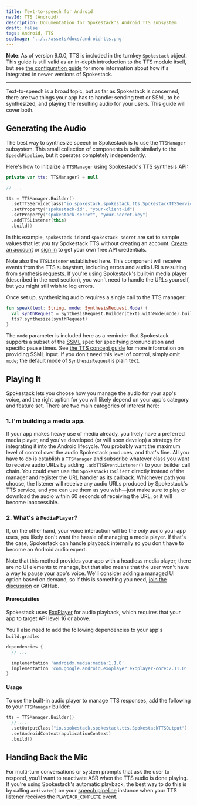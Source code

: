 ```yaml
---
title: Text-to-speech for Android
navId: TTS (Android)
description: Documentation for Spokestack's Android TTS subsystem.
draft: false
tags: Android, TTS
seoImage: '../../assets/docs/android-tts.png'
---
```


**Note**: As of version 9.0.0, TTS is included in the turnkey `Spokestack` object. This guide is still valid as an in-depth introduction to the TTS module itself, but see [the configuration guide](turnkey-configuration) for more information about how it's integrated in newer versions of Spokestack.

---

Text-to-speech is a broad topic, but as far as Spokestack is concerned, there are two things your app has to handle: sending text or SSML to be synthesized, and playing the resulting audio for your users. This guide will cover both.

## Generating the Audio

The best way to synthesize speech in Spokestack is to use the `TTSManager` subsystem. This small collection of components is built similarly to the `SpeechPipeline`, but it operates completely independently.

Here's how to initialize a `TTSManager` using Spokestack's TTS synthesis API:

```kotlin
private var tts: TTSManager? = null

// ...

tts = TTSManager.Builder()
  .setTTSServiceClass("io.spokestack.spokestack.tts.SpokestackTTSService")
  .setProperty("spokestack-id", "your-client-id")
  .setProperty("spokestack-secret", "your-secret-key")
  .addTTSListener(this)
  .build()
```

In this example, `spokestack-id` and `spokestack-secret` are set to sample values that let you try Spokestack TTS without creating an account. [Create an account](/account/create) or [sign in](/account/login) to get your own free API credentials.

Note also the `TTSListener` established here. This component will receive events from the TTS subsystem, including errors and audio URLs resulting from synthesis requests. If you're using Spokestack's built-in media player (described in the next section), you won't need to handle the URLs yourself, but you might still wish to log errors.

Once set up, synthesizing audio requires a single call to the TTS manager:

```kotlin
fun speak(text: String, mode: SynthesisRequest.Mode) {
  val synthRequest = SynthesisRequest.Builder(text).withMode(mode).build()
  tts?.synthesize(synthRequest)
}
```

The `mode` parameter is included here as a reminder that Spokestack supports a subset of the [SSML](https://www.w3.org/TR/speech-synthesis11) spec for specifying pronunciation and specific pause times. See [the TTS concept guide](/docs/concepts/tts) for more information on providing SSML input. If you don't need this level of control, simply omit `mode`; the default mode of `SynthesisRequest`is plain text.

## Playing It

Spokestack lets you choose how you manage the audio for your app's voice, and the right option for you will likely depend on your app's category and feature set. There are two main categories of interest here:

### 1. I'm building a media app.

If your app makes heavy use of media already, you likely have a preferred media player, and you've developed (or will soon develop) a strategy for integrating it into the Android lifecycle. You probably want the maximum level of control over the audio Spokestack produces, and that's fine. All you have to do is establish a `TTSManager` and subscribe whatever class you want to receive audio URLs by adding `.addTTSEventListener()` to your builder call chain. You could even use the `SpokestackTTSClient` directly instead of the manager and register the URL handler as its callback. Whichever path you choose, the listener will receive any audio URLs produced by Spokestack's TTS service, and you can use them as you wish—just make sure to play or download the audio within 60 seconds of receiving the URL, or it will become inaccessible.

### 2. What's a `MediaPlayer`?

If, on the other hand, your voice interaction will be the _only_ audio your app uses, you likely don't want the hassle of managing a media player. If that's the case, Spokestack can handle playback internally so you don't have to become an Android audio expert.

Note that this method provides your app with a headless media player; there are no UI elements to manage, but that also means that the user won't have a way to pause your app's voice. We'll consider adding a managed UI option based on demand, so if this is something you need, [join the discussion](https://github.com/spokestack/spokestack-android) on GitHub.

#### Prerequisites

Spokestack uses [ExoPlayer](https://exoplayer.dev/) for audio playback, which requires that your app to target API level 16 or above.

You'll also need to add the following dependencies to your app's `build.gradle`:

```groovy
dependencies {
  // ...

  implementation 'androidx.media:media:1.1.0'
  implementation 'com.google.android.exoplayer:exoplayer-core:2.11.0'
}
```

#### Usage

To use the built-in audio player to manage TTS responses, add the following to your `TTSManager` builder:

```kotlin
tts = TTSManager.Builder()
  // ...
  .setOutputClass("io.spokestack.spokestack.tts.SpokestackTTSOutput")
  .setAndroidContext(applicationContext)
  .build()
```

## Handing Back the Mic

For multi-turn conversations or system prompts that ask the user to respond, you'll want to reactivate ASR when the TTS audio is done playing. If you're using Spokestack's automatic playback, the best way to do this is by calling `activate()` on your [speech pipeline](speech-pipeline) instance when your TTS listener receives the `PLAYBACK_COMPLETE` event.
